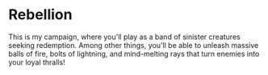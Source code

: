 # Rebellion
This is my campaign, where you'll play as a band of sinister creatures seeking redemption.
Among other things, you'll be able to unleash massive balls of fire, bolts of lightning, and mind-melting rays that turn enemies into your loyal thralls! 
